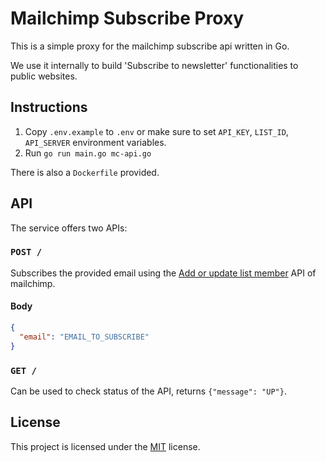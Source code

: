 # Mailchimp Subscribe Proxy

This is a simple proxy for the mailchimp subscribe api written in Go.

We use it internally to build 'Subscribe to newsletter' functionalities to public websites.

## Instructions

1. Copy `.env.example` to `.env` or make sure to set `API_KEY`, `LIST_ID`, `API_SERVER` environment variables.
2. Run `go run main.go mc-api.go`

There is also a `Dockerfile` provided.

## API

The service offers two APIs:

### `POST /`

Subscribes the provided email using the [Add or update list member](https://mailchimp.com/developer/api/marketing/list-members/add-or-update-list-member/) API of mailchimp.

#### Body

```json
{
  "email": "EMAIL_TO_SUBSCRIBE"
}
```

### `GET /`

Can be used to check status of the API, returns `{"message": "UP"}`.

## License

This project is licensed under the [MIT](LICENSE) license.
